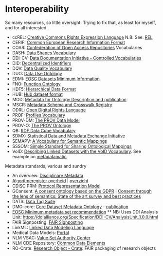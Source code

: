 # Interoperability

So many resources, so little oversight. Trying to fix that, as least for myself, and for all interested.

* ccREL: [Creative Commons Rights Expression Language](https://creativecommons.org/schema.rdf) N.B. See: [REL](https://en.wikipedia.org/wiki/Rights_Expression_Language)
* CERIF: [Common European Research Information Format](https://eurocris.org/Uploads/Web%20pages/CERIF-1.6/documentation/MImage.html)
* COAR: [Confederation of Open Access Repositories](https://vocabularies.coar-repositories.org/) Vocabularies
* DASH: [Data Shapes Vocabulary](https://datashapes.org/dash#)
* DDI-CV: [Data Documentation Initiative - Controlled Vocabularies](https://ddialliance.org/controlled-vocabularies)
* DID: [Decentralized Identifiers](https://www.w3.org/TR/did-core/)
* DQV: [Data Quality Vocabulary](https://www.w3.org/TR/vocab-dqv/)
* DUO: [Data Use Ontology](https://obofoundry.org/ontology/duo.html)
* EDMI: [EOSC Datasets Minimum Information](https://eosc-edmi.github.io/properties)
* FNO: [Function Ontology](https://fno.io/ontology/index-en.html)
* HDF5: [Hierarchical Data Format](https://www.loc.gov/preservation/digital/formats/fdd/fdd000229.shtml)
* HUB: [Hub dataset format](https://pypi.org/project/hub/2.8.1/)
* MOD: [Metadata for Ontology Description and publication](https://www.isibang.ac.in/ns/mod/index.html)
* MSCR: [Metadata Schema and Crosswalk Registry](https://faircore4eosc.eu/components/metadata-schema-and-crosswalk-registry-mscr)
* ODRL: [Open Digital Rights Language](https://www.w3.org/TR/odrl-model/)
* PROF: [Profiles Vocabulary](https://www.w3.org/TR/dx-prof/)
* PROV-DM: [The PROV Data Model](https://www.w3.org/TR/prov-dm/)
* PROV-O: [The PROV Ontology](https://www.w3.org/TR/2013/REC-prov-o-20130430/)
* QB: [RDF Data Cube Vocabulary](https://www.w3.org/TR/vocab-data-cube/)
* SDMX: [Statistical Data and Metadata Exchange Initiative](http://sdmx.org/)
* SEMAPV: [A Vocabulary for Semantic Mappings](https://mapping-commons.github.io/semantic-mapping-vocabulary/)
* SSSOM: [Simple Standard for Sharing Ontological Mappings](https://mapping-commons.github.io/sssom/spec/)
* VoID: [Describing Linked Datasets with the VoID Vocabulary](https://www.w3.org/TR/void/). See example on [metadatamatic](https://wimmics.github.io/voidmatic/?description=H4sIAAAAAAAAA3VRy27DIBD8Go5F2Gs3ztFt0lNPjfIB1GxSJMumLIrz-VlT4qYVllZoH7MzA4hKOY8nexWlMp0OAlrOBLx-heBi8cYxTZOcQI7-zMVAfERsCQL2UqhWPLDg9Q8HLSQozzHJLV1Ga_LS3pzoUTgisxzm060o8wSN1YnmvqraaNXooAnD3OHVeyRDXa-JkHVV1cAzbAW85IHOjw59sBFbV01RrkLJaf_d7wfjRjuExfhPe3UreOv6yF4UdbltFGxqLuS_azwR-ovtkNv690t3PDykAQssfUwmjh_vGR8LbOZE2qWHSl-cBGcDN1LFk5pFAgAA)

Metadata standards, various and sundry

* An overview: [Disciplinary Metadata](https://www.dcc.ac.uk/guidance/standards/metadata)
* [Algoritmeregister overheid](https://algoritmes.overheid.nl/) | [overzicht](https://www.digitaleoverheid.nl/overzicht-van-alle-onderwerpen/algoritmes/algoritmeregister/)
* CDISC PRM: [Protocol Representation Model](https://www.cdisc.org/standards/foundational/protocol#standard__versions)
* GConsent: [A consent ontology based on the GDPR](https://openscience.adaptcentre.ie/ontologies/GConsent/docs/ontology) | [Consent through the lens of semantics: State of the art survey and best practices](https://content.iospress.com/articles/semantic-web/sw210438)
* DATS: [Data Tag Suite](https://github.com/datatagsuite)
* DMO-core: [Core Dataset Metadata Ontology](https://w3id.org/dmo) - [publication](https://doi.org/10.1007/978-3-031-17105-5_13)
* [EOSC Minimum metadata set recommendation](https://drive.google.com/file/d/19eJURTWjnrw16WnS_NeX-cOOm_lqEONF/view)
** NB: Uses DDI Analysis Unit: https://ddialliance.org/Specification/DDI-CV/AnalysisUnit_1.0.0.html
* FAIR Signposting: [FAIR Signposting](https://signposting.org/FAIR/)
* LinkML: [Linked Data Modeling Language](https://github.com/linkml/linkml)
* Medical Data Models: [Portal](https://medical-data-models.org/)
* NLM VSAC: [Value Set Authority Center](https://vsac.nlm.nih.gov/)
* NLM CDE Repository: [Common Data Elements](https://cde.nlm.nih.gov/)
* RO-Crate: [Research Object - Crate](https://w3id.org/ro/crate): FAIR packaging of research objects

